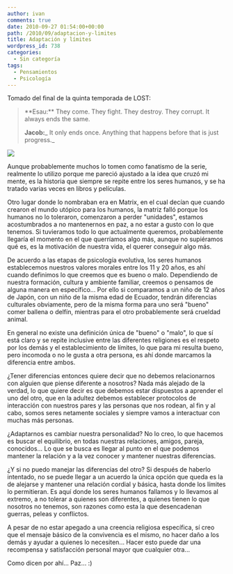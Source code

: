```yaml
---
author: ivan
comments: true
date: 2010-09-27 01:54:00+00:00
path: /2010/09/adaptacion-y-limites
title: Adaptación y límites
wordpress_id: 738
categories:
  - Sin categoría
tags:
  - Pensamientos
  - Psicología
---
```


Tomado del final de la quinta temporada de LOST:

<blockquote>**Esau:** They come. They fight. They destroy. They corrupt. It always ends the same.

**Jacob:**_ It only ends once. Anything that happens before that is just progress._</blockquote>

[![](/photos/psicologia-evolutiva.jpg)](/photos/psicologia-evolutiva.jpg)

Aunque probablemente muchos lo tomen como fanatismo de la serie, realmente lo utilizo porque me pareció ajustado a la idea que cruzó mi mente, es la historia que siempre se repite entre los seres humanos, y se ha tratado varias veces en libros y películas.

Otro lugar donde lo nombraban era en Matrix, en el cual decían que cuando crearon el mundo utópico para los humanos, la matriz falló porque los humanos no lo toleraron, comenzaron a perder "unidades", estamos acostumbrados a no mantenernos en paz, a no estar a gusto con lo que tenemos. Si tuvieramos todo lo que actualmente queremos, probablemente llegaría el momento en el que querríamos algo más, aunque no supiéramos qué es, es la motivación de nuestra vida, el querer conseguir algo más.

De acuerdo a las etapas de psicología evolutiva, los seres humanos establecemos nuestros valores morales entre los 11 y 20 años, es ahí cuando definimos lo que creemos que es bueno o malo. Dependiendo de nuestra formación, cultura y ambiente familiar, creemos o pensamos de alguna manera en específico... Por ello si comparamos a un niño de 12 años de Japón, con un niño de la misma edad de Ecuador, tendrán diferencias culturales obviamente, pero de la misma forma para uno será "bueno" comer ballena o delfín, mientras para el otro probablemente será crueldad animal.

En general no existe una definición única de "bueno" o "malo", lo que sí está claro y se repite inclusive entre las diferentes religiones es el respeto por los demás y el establecimiento de límites, lo que para mi resulta bueno, pero incomoda o no le gusta a otra persona, es ahí donde marcamos la diferencia entre ambos.

¿Tener diferencias entonces quiere decir que no debemos relacionarnos con alguien que piense diferente a nosotros? Nada más alejado de la verdad, lo que quiere decir es que debemos estar dispuestos a aprender el uno del otro, que en la adultez debemos establecer protocolos de interacción con nuestros pares y las personas que nos rodean, al fin y al cabo, somos seres netamente sociales y siempre vamos a interactuar con muchas más personas.

¿Adaptarnos es cambiar nuestra personalidad? No lo creo, lo que hacemos es buscar el equilibrio, en todas nuestras relaciones, amigos, pareja, conocidos... Lo que se busca es llegar al punto en el que podemos mantener la relación y a la vez conocer y mantener nuestras diferencias.

¿Y si no puedo manejar las diferencias del otro? Si después de haberlo intentado, no se puede llegar a un acuerdo la única opción que queda es la de alejarse y mantener una relación cordial y básica, hasta donde los límites lo permitieran. Es aquí donde los seres humanos fallamos y lo llevamos al extremo, a no tolerar a quienes son diferentes, a quienes tienen lo que nosotros no tenemos, son razones como esta la que desencadenan guerras, peleas y conflictos.

A pesar de no estar apegado a una creencia religiosa específica, sí creo que el mensaje básico de la convivencia es el mismo, no hacer daño a los demás y ayudar a quienes lo necesiten... Hacer esto puede dar una recompensa y satisfacción personal mayor que cualquier otra...

Como dicen por ahí... Paz... :)
